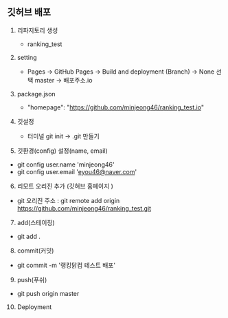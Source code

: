 ## 깃허브 배포

1. 리파지토리 생성
    - ranking_test
2. setting
    - Pages -> GitHub Pages -> Build and deployment (Branch) -> None 선택 master -> 배포주소.io

3. package.json
    - "homepage": "https://github.com/minjeong46/ranking_test.io"

4. 깃설정
   - 터미널 git init  -> .git 만들기

5. 깃환경(config) 설정(name, email)
 - git config user.name 'minjeong46'
 - git config user.email 'eyou46@naver.com'

6. 리모트 오리진 추가 (깃허브 홈페이지 )
 - git 오리진 주소 : git remote add origin https://github.com/minjeong46/ranking_test.git

7. add(스테이징)
 - git add .

8. commit(커밋)
 - git commit -m '랭킹닭컴 테스트 배포'

9. push(푸쉬)
 - git push origin master

10. Deployment
